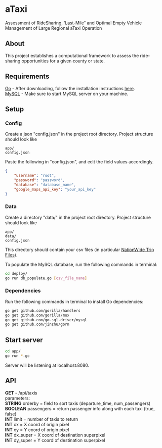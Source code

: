 # aTaxi
Assessment of RideSharing, ‘Last-Mile” and Optimal Empty Vehicle Management of Large Regional aTaxi Operation

## About
This project establishes a computational framework to assess the ride-sharing opportunities for a given county or state.

## Requirements
[Go](https://golang.org/dl/) - After downloading, follow the installation instructions [here](https://golang.org/doc/install). \
[MySQL](https://dev.mysql.com/downloads/mysql) - Make sure to start MySQL server on your machine.

## Setup
### Config
Create a json "config.json" in the project root directory.
Project structure should look like
```
app/
config.json
```

Paste the following in "config.json", and edit the field values accordingly.
```json
{
    "username": "root",
    "password": "password",
    "database": "database_name",
    "google_maps_api_key": "your_api_key"
}
```

### Data
Create a directory "data/" in the project root directory.
Project structure should look like
```
app/
data/
config.json
```

This directory should contain your csv files (in particular [NationWide Trip Files](http://orf467.princeton.edu/NationWideTrips'18Kyle/)).

To populate the MySQL database, run the following commands in terminal:
```bash
cd deploy/
go run db_populate.go [csv_file_name]
```

### Dependencies
Run the following commands in terminal to install Go dependencies:
```bash
go get github.com/gorilla/handlers
go get github.com/gorilla/mux
go get github.com/go-sql-driver/mysql
go get github.com/jinzhu/gorm
```

## Start server
```bash
cd app/
go run *.go
```
Server will be listening at localhost:8080.

## API
**GET** - /api/taxis \
parameters: \
**STRING** orderby = field to sort taxis (departure_time, num_passengers) \
**BOOLEAN** passengers = return passenger info along with each taxi (true, false) \
**INT** limit = number of taxis to return \
**INT** ox = X coord of origin pixel \
**INT** oy = Y coord of origin pixel \
**INT** dx_super = X coord of destination superpixel \
**INT** dy_super = Y coord of destination superpixel
